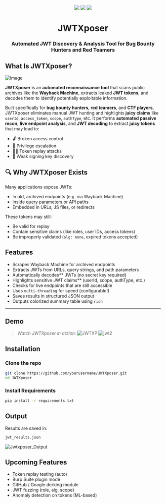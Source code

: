 <p align="center">
  <img src="https://img.shields.io/badge/JWTXposer-v1.0-blueviolet?style=for-the-badge" />
  <img src="https://img.shields.io/github/stars/chaudharyarjun/JWTXposer?style=for-the-badge" />
  <img src="https://img.shields.io/github/license/chaudharyarjun/JWTXposer?style=for-the-badge" />
</p>

<h1 align="center"> JWTXposer </h1>
<h3 align="center">Automated JWT Discovery & Analysis Tool for Bug Bounty Hunters and Red Teamers</h3>




##  What Is JWTXposer?
![image](https://github.com/user-attachments/assets/9ef26fd8-6029-4049-98f7-f9ada770c4fe)

**JWTXposer** is an **automated reconnaissance tool** that scans public archives like the **Wayback Machine**, extracts leaked **JWT tokens**, and decodes them to identify potentially exploitable information.

 Built specifically for **bug bounty hunters**, **red teamers**, and **CTF players**, JWTXposer eliminates manual JWT hunting and highlights **juicy claims** like `userId`, `access_token`, `scope`, `authType`, etc.
 It performs **automated passive recon**, **live endpoint analysis**, and **JWT decoding** to extract **juicy tokens** that may lead to:

- 🔓 Broken access control
- 🔐 Privilege escalation
- 🕵️‍♂️ Token replay attacks
- 🧬 Weak signing key discovery



## 🔍 Why JWTXposer Exists

Many applications expose JWTs:
- In old, archived endpoints (e.g. via Wayback Machine)
- Inside query parameters or API paths
- Embedded in URLs, JS files, or redirects

These tokens may still:
- Be valid for replay
- Contain sensitive claims (like roles, user IDs, access tokens)
- Be improperly validated (`alg: none`, expired tokens accepted)



##  Features

- Scrapes Wayback Machine for archived endpoints  
- Extracts JWTs from URLs, query strings, and path parameters
- Automatically decodes** JWTs (no secret key required)
- Highlights sensitive JWT claims** (userId, scope, authType, etc.)
- Checks for live endpoints that are still accessible
- Uses `multi-threading` for speed (configurable!)
- Saves results in structured JSON output
- Outputs colorized summary table using `rich`
---

##  Demo

>  *Watch JWTXposer in action:*
![JWTXP](https://github.com/user-attachments/assets/09b7bd0e-7495-4e35-b8b7-50663bc04eb4)
![jwt2](https://github.com/user-attachments/assets/3fdd1115-201b-41ba-839b-c411c2b73bc8)




##  Installation

###  Clone the repo
```bash
git clone https://github.com/yourusername/JWTXposer.git
cd JWTXposer
```
### Install Requirements
```bash
pip install -r requirements.txt
```



## Output
Results are saved in:
```bash
jwt_results.json
```
![Jwtxposer_Output](https://github.com/user-attachments/assets/7b3070a6-7507-46c6-a6cf-08607da7e7ea)

## Upcoming Features
- Token replay testing (auto)
- Burp Suite plugin mode
- GitHub / Google dorking module
- JWT fuzzing (role, alg, scope)
- Anomaly detection on tokens (ML-based)


